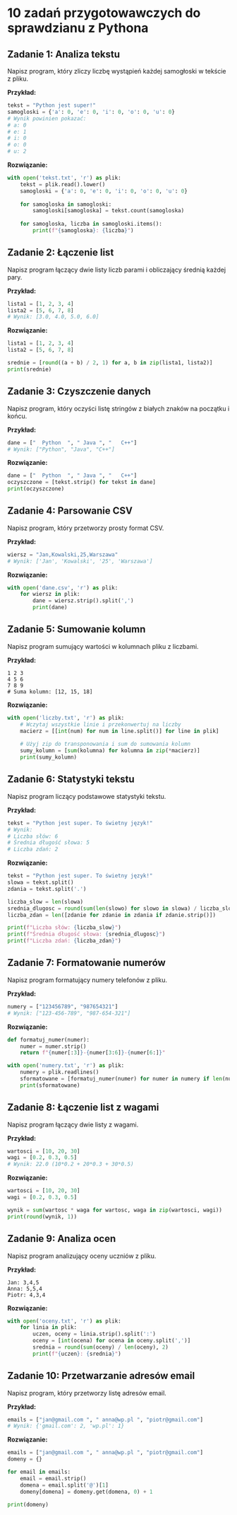 # 10 zadań przygotowawczych do sprawdzianu z Pythona

## Zadanie 1: Analiza tekstu
Napisz program, który zliczy liczbę wystąpień każdej samogłoski w tekście z pliku.

**Przykład:**
```python
tekst = "Python jest super!"
samogloski = {'a': 0, 'e': 0, 'i': 0, 'o': 0, 'u': 0}
# Wynik powinien pokazać:
# a: 0
# e: 1
# i: 0
# o: 0
# u: 2
```

**Rozwiązanie:**
```python
with open('tekst.txt', 'r') as plik:
    tekst = plik.read().lower()
    samogloski = {'a': 0, 'e': 0, 'i': 0, 'o': 0, 'u': 0}
    
    for samogloska in samogloski:
        samogloski[samogloska] = tekst.count(samogloska)
        
    for samogloska, liczba in samogloski.items():
        print(f"{samogloska}: {liczba}")
```

## Zadanie 2: Łączenie list
Napisz program łączący dwie listy liczb parami i obliczający średnią każdej pary.

**Przykład:**
```python
lista1 = [1, 2, 3, 4]
lista2 = [5, 6, 7, 8]
# Wynik: [3.0, 4.0, 5.0, 6.0]
```

**Rozwiązanie:**
```python
lista1 = [1, 2, 3, 4]
lista2 = [5, 6, 7, 8]

srednie = [round((a + b) / 2, 1) for a, b in zip(lista1, lista2)]
print(srednie)
```

## Zadanie 3: Czyszczenie danych
Napisz program, który oczyści listę stringów z białych znaków na początku i końcu.

**Przykład:**
```python
dane = ["  Python  ", " Java ", "   C++"]
# Wynik: ["Python", "Java", "C++"]
```

**Rozwiązanie:**
```python
dane = ["  Python  ", " Java ", "   C++"]
oczyszczone = [tekst.strip() for tekst in dane]
print(oczyszczone)
```

## Zadanie 4: Parsowanie CSV
Napisz program, który przetworzy prosty format CSV.

**Przykład:**
```python
wiersz = "Jan,Kowalski,25,Warszawa"
# Wynik: ['Jan', 'Kowalski', '25', 'Warszawa']
```

**Rozwiązanie:**
```python
with open('dane.csv', 'r') as plik:
    for wiersz in plik:
        dane = wiersz.strip().split(',')
        print(dane)
```

## Zadanie 5: Sumowanie kolumn
Napisz program sumujący wartości w kolumnach pliku z liczbami.

**Przykład:**
```
1 2 3
4 5 6
7 8 9
# Suma kolumn: [12, 15, 18]
```

**Rozwiązanie:**
```python
with open('liczby.txt', 'r') as plik:
    # Wczytaj wszystkie linie i przekonwertuj na liczby
    macierz = [[int(num) for num in line.split()] for line in plik]
    
    # Użyj zip do transponowania i sum do sumowania kolumn
    sumy_kolumn = [sum(kolumna) for kolumna in zip(*macierz)]
    print(sumy_kolumn)
```

## Zadanie 6: Statystyki tekstu
Napisz program liczący podstawowe statystyki tekstu.

**Przykład:**
```python
tekst = "Python jest super. To świetny język!"
# Wynik:
# Liczba słów: 6
# Średnia długość słowa: 5
# Liczba zdań: 2
```

**Rozwiązanie:**
```python
tekst = "Python jest super. To świetny język!"
slowa = tekst.split()
zdania = tekst.split('.')

liczba_slow = len(slowa)
srednia_dlugosc = round(sum(len(slowo) for slowo in slowa) / liczba_slow)
liczba_zdan = len([zdanie for zdanie in zdania if zdanie.strip()])

print(f"Liczba słów: {liczba_slow}")
print(f"Średnia długość słowa: {srednia_dlugosc}")
print(f"Liczba zdań: {liczba_zdan}")
```

## Zadanie 7: Formatowanie numerów
Napisz program formatujący numery telefonów z pliku.

**Przykład:**
```python
numery = ["123456789", "987654321"]
# Wynik: ["123-456-789", "987-654-321"]
```

**Rozwiązanie:**
```python
def formatuj_numer(numer):
    numer = numer.strip()
    return f"{numer[:3]}-{numer[3:6]}-{numer[6:]}"

with open('numery.txt', 'r') as plik:
    numery = plik.readlines()
    sformatowane = [formatuj_numer(numer) for numer in numery if len(numer.strip()) == 9]
    print(sformatowane)
```

## Zadanie 8: Łączenie list z wagami
Napisz program łączący dwie listy z wagami.

**Przykład:**
```python
wartosci = [10, 20, 30]
wagi = [0.2, 0.3, 0.5]
# Wynik: 22.0 (10*0.2 + 20*0.3 + 30*0.5)
```

**Rozwiązanie:**
```python
wartosci = [10, 20, 30]
wagi = [0.2, 0.3, 0.5]

wynik = sum(wartosc * waga for wartosc, waga in zip(wartosci, wagi))
print(round(wynik, 1))
```

## Zadanie 9: Analiza ocen
Napisz program analizujący oceny uczniów z pliku.

**Przykład:**
```
Jan: 3,4,5
Anna: 5,5,4
Piotr: 4,3,4
```

**Rozwiązanie:**
```python
with open('oceny.txt', 'r') as plik:
    for linia in plik:
        uczen, oceny = linia.strip().split(':')
        oceny = [int(ocena) for ocena in oceny.split(',')]
        srednia = round(sum(oceny) / len(oceny), 2)
        print(f"{uczen}: {srednia}")
```

## Zadanie 10: Przetwarzanie adresów email
Napisz program, który przetworzy listę adresów email.

**Przykład:**
```python
emails = ["jan@gmail.com ", " anna@wp.pl ", "piotr@gmail.com"]
# Wynik: {'gmail.com': 2, 'wp.pl': 1}
```

**Rozwiązanie:**
```python
emails = ["jan@gmail.com ", " anna@wp.pl ", "piotr@gmail.com"]
domeny = {}

for email in emails:
    email = email.strip()
    domena = email.split('@')[1]
    domeny[domena] = domeny.get(domena, 0) + 1

print(domeny)
```

